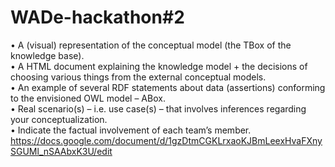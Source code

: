 # WADe-hackathon#2
•	A (visual) representation of the conceptual model (the TBox of the knowledge base).</br>
•	A HTML document explaining the knowledge model + the decisions of choosing various things from the external conceptual models.</br>
•	An example of several RDF statements about data (assertions) conforming to the envisioned OWL model – ABox.</br>
•	Real scenario(s) – i.e. use case(s) – that involves inferences regarding your conceptualization.</br>
•	Indicate the factual involvement of each team’s member.</br>
https://docs.google.com/document/d/1gzDtmCGKLrxaoKJBmLeexHvaFXnySGUMl_nSAAbxK3U/edit
